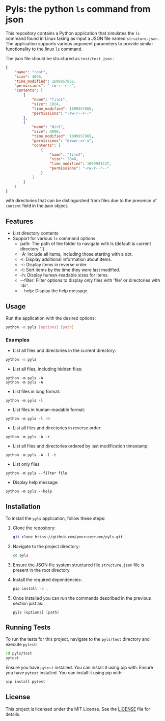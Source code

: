 # Pyls: the python `ls` command from json

This repository contains a Python application that simulates the `ls` command found in Linux taking as input a JSON file named `structure.json`.
The application supports various argument parameters to provide similar functionality to the linux `ls` command.

The json file should be structured as `test/test_json` :
```json
{
    "name": "root",
    "size": 4096,
    "time_modified": 1699957865,
    "permissions": "-rw-r--r--",
    "contents": [
        {
            "name": "file1",
            "size": 1024,
            "time_modified": 1699957865,
            "permissions": "-rw-r--r--"
        },
        {
            "name": "dir1",
            "size": 4096,
            "time_modified": 1699957865,
            "permissions": "drwxr-xr-x",
            "contents": [
                {
                    "name": "file2",
                    "size": 2048,
                    "time_modified": 1699941437,
                    "permissions": "-rw-r--r--"
                }
            ]
        }
    ]
}
```

with directories that can be distinguished from files due to the presence of `content` field in the json object.
## Features

- List directory contents
- Support for various `ls` command options
    - path: The path of the folder to navigate with ls (default is current directory '.').
    - -A: Include all items, including those starting with a dot.
    - -l: Display additional information about items.
    - -r: Display items in reverse order.
    - -t: Sort items by the time they were last modified.
    - -h: Display human-readable sizes for items.
    - --filter: Filter options to display only files with 'file' or directories with 'dir'.
    - --help: Display the help message.

## Usage

Run the application with the desired options:
```sh
python -m pyls [options] [path]
```

### Examples

- List all files and directories in the current directory:
```sh
python -m pyls
```
- List all files, including hidden files:
```
python -m pyls -A
python -m pyls -A
```

- List files in long format:
```
python -m pyls -l
```

- List files in human-readable format:
```
python -m pyls -l -h
```

- List all files and directories in reverse order:
```
python -m pyls -A -r
```

- List all files and directories ordered by last modification timestamp:
```
python -m pyls -A -l -t
```

- List only files
```
python -m pyls --filter file
```

- Display help message:
```
python -m pyls --help
```

## Installation

To install the `pyls` application, follow these steps:

1. Clone the repository:
    ```sh
    git clone https://github.com/yourusername/pyls.git
    ```

2. Navigate to the project directory:
    ```sh
    cd pyls
    ```

3. Ensure the JSON file system structured file `structure.json` file is present in the root directory. 

4. Install the required dependencies:
    ```sh
    pip install -e .
    ```

5. Once installed you can run the commands described in the previous section just as:
    ```
    pyls [options] [path]
    ```


## Running Tests

To run the tests for this project, navigate to the `pyls/test` directory and execute `pytest`:

```sh
cd pyls/test
pytest
```

Ensure you have `pytest` installed. You can install it using pip with:
Ensure you have `pytest` installed. You can install it using pip with:

```sh
pip install pytest
```

## License

This project is licensed under the MIT License. See the [LICENSE](LICENSE) file for details.
